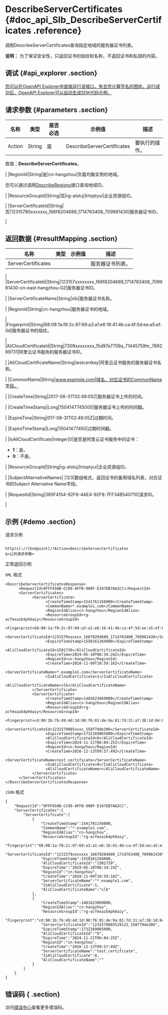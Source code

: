 # DescribeServerCertificates {#doc_api_Slb_DescribeServerCertificates .reference}

调用DescribeServerCertificates查询指定地域的服务器证书列表。

**说明：** 为了保证安全性，只返回证书的指纹和名称，不返回证书和私钥的内容。

## 调试 {#api_explorer .section}

[您可以在OpenAPI Explorer中直接运行该接口，免去您计算签名的困扰。运行成功后，OpenAPI Explorer可以自动生成SDK代码示例。](https://api.aliyun.com/#product=Slb&api=DescribeServerCertificates&type=RPC&version=2014-05-15)

## 请求参数 {#parameters .section}

|名称|类型|是否必选|示例值|描述|
|--|--|----|---|--|
|Action|String|是|DescribeServerCertificates|要执行的操作。

 取值：**DescribeServerCertificates**。

 |
|RegionId|String|是|cn-hangzhou|负载均衡实例的地域。

 您可以通过调用[DescribeRegions](~~27584~~)接口查询地域ID。

 |
|ResourceGroupId|String|否|rg-atstuj3rtoptyui|企业资源组ID。

 |
|ServerCertificateId|String|否|12315790xxxxxxx\_166f8204689\_1714763408\_709981430|服务器证书ID。

 |

## 返回数据 {#resultMapping .section}

|名称|类型|示例值|描述|
|--|--|---|--|
|ServerCertificates| | |服务器证书列表。

 |
|ServerCertificateId|String|123157xxxxxxxx\_166f8204689\_1714763408\_709981430-cn-east-hangzhou-02|服务器证书ID。

 |
|ServerCertificateName|String|slb|服务器证书名称。

 |
|RegionId|String|cn-hangzhou|服务器证书的地域。

 |
|Fingerprint|String|68:08:1a:f8:2c:97:69:a3:a1:e6:16:41:4b:ca:4f:5d:ee:a5:ef:0d|服务器证书的指纹。

 |
|AliCloudCertificateId|String|7309xxxxxxxx\_15d97e7709a\_71445759hr\_789289731|阿里云证书服务的服务器证书ID。

 |
|AliCloudCertificateName|String|testcertkey|阿里云证书服务的服务器证书名称。

 |
|CommonName|String|www.example.com|域名，对应证书的CommonName字段。

 |
|CreateTime|String|2017-08-31T02:49:05Z|服务器证书上传的时间。

 |
|CreateTimeStamp|Long|1504147745000|服务器证书上传的时间戳。

 |
|ExpireTime|String|017-08-31T02:49:05Z|过期时间。

 |
|ExpireTimeStamp|Long|15041477450|过期时间戳。

 |
|IsAliCloudCertificate|Integer|0|是否是阿里云证书服务中的证书：

 -   **1**：是。
-   **0**：不是。

 |
|ResourceGroupId|String|rg-atstuj3rtoptyui|企业资源组ID。

 |
|SubjectAlternativeNames| |123|数组格式，返回证书的备用域名列表，对应证书的Subject Alternative Name字段。

 |
|RequestId|String|365F4154-92F6-4AE4-92F8-7FF34B540710|请求ID。

 |

## 示例 {#demo .section}

请求示例

``` {#request_demo}

http(s)://[Endpoint]/?Action=DescribeServerCertificates
&<公共请求参数>

```

正常返回示例

`XML` 格式

``` {#xml_return_success_demo}
<DescribeServerCertificatesResponse>	
	  <RequestId>9FFF450B-CC09-4FFB-900F-E347EB7AA2CC</RequestId>
	  <ServerCertificates>
		    <ServerCertificate>
			      <CreateTimeStamp>1541761156000</CreateTimeStamp>
			      <CommonName>*.example1.com</CommonName>
			      <RegionIdAlias>cn-hangzhou</RegionIdAlias>
			      <ResourceGroupId>rg-acfmxazb4ph6aiy</ResourceGroupId>
			      <Fingerprint>68:08:1a:f8:2c:97:69:a3:a1:e6:16:41:4b:ca:4f:5d:ee:a5:ef:0d</Fingerprint>
			      <ServerCertificateId>1231579xxxxxx_166f8204689_1714763408_709981430</ServerCertificateId>
			      <ExpireTimeStamp>1558161264000</ExpireTimeStamp>
			      <AliCloudCertificateId>1501739</AliCloudCertificateId>
			      <ExpireTime>2019-05-18T06:34:24Z</ExpireTime>
			      <RegionId>cn-hangzhou</RegionId>
			      <CreateTime>2018-11-09T10:59:16Z</CreateTime>
			      <ServerCertificateName>*.example1.com</ServerCertificateName>
			      <IsAliCloudCertificate>1</IsAliCloudCertificate>
			      <AliCloudCertificateName>slb</AliCloudCertificateName>
		    </ServerCertificate>
		    <ServerCertificate>
			      <CreateTimeStamp>1481623069000</CreateTimeStamp>
			      <RegionIdAlias>cn-hangzhou</RegionIdAlias>
			      <ResourceGroupId>rg-acfmxazb4ph6aiy</ResourceGroupId>
			      <Fingerprint>cd:90:1b:7b:49:4d:1d:90:f6:01:de:9a:81:7d:31:a7:38:1d:84:8d</Fingerprint>
			      <ServerCertificateId>1231579085xxxx_158f79de306</ServerCertificateId>
			      <ExpireTimeStamp>1732169065000</ExpireTimeStamp>
			      <AliCloudCertificateId>0</AliCloudCertificateId>
			      <ExpireTime>2024-11-21T06:04:25Z</ExpireTime>
			      <RegionId>cn-hangzhou</RegionId>
			      <CreateTime>2016-12-13T09:57:49Z</CreateTime>
			      <ServerCertificateName>test_certificate</ServerCertificateName>
			      <IsAliCloudCertificate>0</IsAliCloudCertificate>
			      <AliCloudCertificateName></AliCloudCertificateName>
		    </ServerCertificate>
	  </ServerCertificates>
</DescribeServerCertificatesResponse>
```

`JSON` 格式

``` {#json_return_success_demo}
{
	"RequestId":"9FFF450B-CC09-4FFB-900F-E347EB7AA2CC",
	"ServerCertificates":{
		"ServerCertificate":[
			{
				"CreateTimeStamp":1541761156000,
				"CommonName":"*.example1.com",
				"RegionIdAlias":"cn-hangzhou",
				"ResourceGroupId":"rg-acfmxazb4ph6aiy",
				"Fingerprint":"68:08:1a:f8:2c:97:69:a3:a1:e6:16:41:4b:ca:4f:5d:ee:a5:ef:0d",
				"ServerCertificateId":"1231579xxxxxxx_166f8204689_1714763408_709981430",
				"ExpireTimeStamp":1558161264000,
				"AliCloudCertificateId":"1501739",
				"ExpireTime":"2019-05-18T06:34:24Z",
				"RegionId":"cn-hangzhou",
				"CreateTime":"2018-11-09T10:59:16Z",
				"ServerCertificateName":"*.example1.com",
				"IsAliCloudCertificate":1,
				"AliCloudCertificateName":"slb"
			},
			{
				"CreateTimeStamp":1481623069000,
				"RegionIdAlias":"cn-hangzhou",
				"ResourceGroupId":"rg-acfmxazb4ph6aiy",
				"Fingerprint":"cd:90:1b:7b:49:4d:1d:90:f6:01:de:9a:81:7d:31:a7:38:1d:84:8d",
				"ServerCertificateId":"1231579085529123_158f79de306",
				"ExpireTimeStamp":1732169065000,
				"AliCloudCertificateId":"0",
				"ExpireTime":"2024-11-21T06:04:25Z",
				"RegionId":"cn-hangzhou",
				"CreateTime":"2016-12-13T09:57:49Z",
				"ServerCertificateName":"test_certificate",
				"IsAliCloudCertificate":0,
				"AliCloudCertificateName":""
			}
		]
	}
}
```

## 错误码 { .section}

访问[错误中心](https://error-center.alibabacloud.com/status/product/Slb)查看更多错误码。

